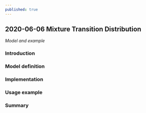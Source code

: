 ```yaml
---
published: true
---
```

## 2020-06-06 Mixture Transition Distribution
_Model and example_

### Introduction

### Model definition

### Implementation

### Usage example

### Summary